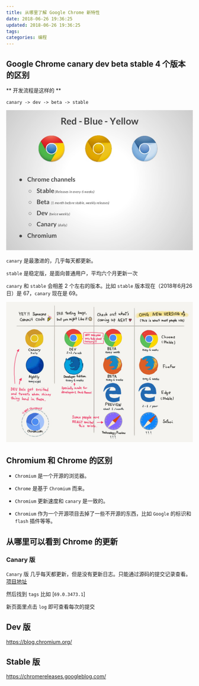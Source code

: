 ```yaml
---
title: 从哪里了解 Google Chrome 新特性
date: 2018-06-26 19:36:25
updated: 2018-06-26 19:36:25
tags:
categories: 编程
---
```


## Google Chrome canary dev beta stable 4 个版本的区别

** 开发流程是这样的 **

```
canary -> dev -> beta -> stable
```
![ustream-techtalks-google-chrome-developer-tools-5-638](/media/ustream-techtalks-google-chrome-developer-tools-5-638.jpg)


`canary` 是最激进的，几乎每天都更新。

`stable` 是稳定版，是面向普通用户，平均六个月更新一次

`canary` 和 `stable` 会相差 2 个左右的版本。比如 `stable` 版本现在（2018年6月26日）是 67，`canary` 现在是 69。

![C12Q3aEWgAAwhBE](/media/C12Q3aEWgAAwhBE.jpg)


## Chromium 和 Chrome 的区别

- `Chromium` 是一个开源的浏览器。 

- `Chrome` 是基于 `Chromium` 而来。

- `Chromium` 更新速度和 `canary` 是一致的。

- `Chromium` 作为一个开源项目去掉了一些不开源的东西，比如 `Google` 的标识和 `flash` 插件等等。 

## 从哪里可以看到 Chrome 的更新

### Canary 版

`Canary` 版 几乎每天都更新，但是没有更新日志。只能通过源码的提交记录查看。[项目地址](https://chromium.googlesource.com/chromium/src/)

然后找到 `tags` 比如 [`69.0.3473.1`]

新页面里点击 `log` 即可查看每次的提交

## Dev 版

https://blog.chromium.org/

## Stable 版

https://chromereleases.googleblog.com/

